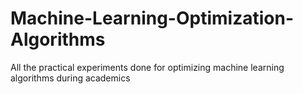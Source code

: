# Machine-Learning-Optimization-Algorithms
All the practical experiments done for optimizing machine learning algorithms during academics
